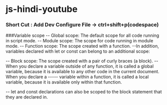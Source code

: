 # js-hindi-youtube
### Short Cut : Add  Dev Configure File -> ctrl+shift+p(codespace)
###Variable scope
-- Global scope: The default scope for all code running in script mode.
-- Module scope: The scope for code running in module mode.
-- Function scope: The scope created with a function.
--In addition, variables declared with let or const can belong to an additional scope:

-- Block scope: The scope created with a pair of curly braces (a block).
-- When you declare a variable outside of any function, it is called a global variable, because it is available to any other code in the current document. When you declare a ----- variable within a function, it is called a local variable, because it is available only within that function.

-- let and const declarations can also be scoped to the block statement that they are declared in.
